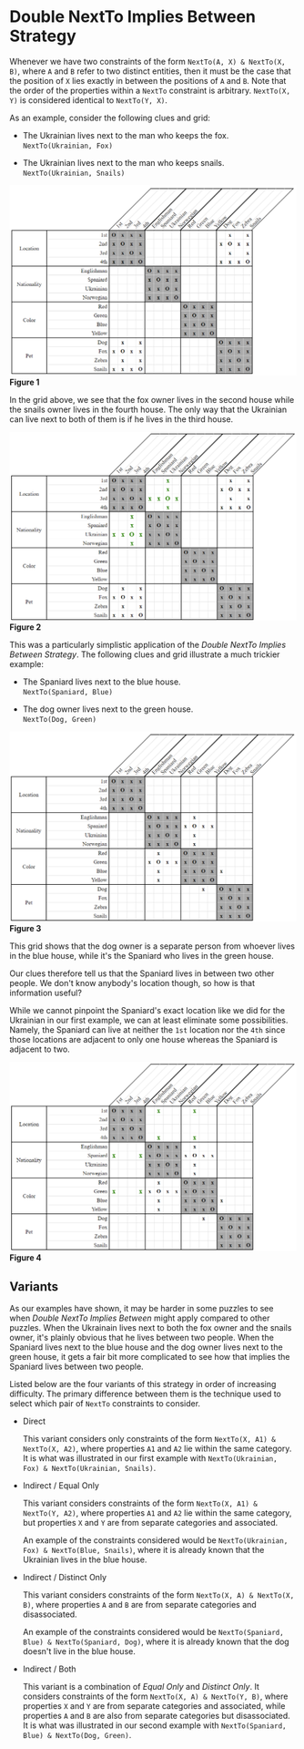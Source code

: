 
# Double NextTo Implies Between Strategy

Whenever we have two constraints of the form `NextTo(A, X) & NextTo(X, B)`, where `A` and `B` refer to two distinct entities, then it must be the case that the position of `X` lies exactly in between the positions of `A` and `B`. Note that the order of the properties within a `NextTo` constraint is arbitrary. `NextTo(X, Y)` is considered identical to `NextTo(Y, X)`.

As an example, consider the following clues and grid:

- The Ukrainian lives next to the man who keeps the fox.  
    `NextTo(Ukrainian, Fox)`
    
- The Ukrainian lives next to the man who keeps snails.  
    `NextTo(Ukrainian, Snails)`
    
![Simple Initial Layout](Images/DoubleNextToImpliesBetween_Layout_Initial1.png)  
**Figure 1**    

In the grid above, we see that the fox owner lives in the second house while the snails owner lives in the fourth house. The only way that the Ukrainian can live next to both of them is if he lives in the third house.

![Simple Conclusion](Images/DoubleNextToImpliesBetween_Layout_Conclusion1.png)  
**Figure 2**

This was a particularly simplistic application of the *Double NextTo Implies Between Strategy*. The following clues and grid illustrate a much trickier example:

- The Spaniard lives next to the blue house.  
    `NextTo(Spaniard, Blue)`

- The dog owner lives next to the green house.  
    `NextTo(Dog, Green)`
    
![Tricky Initial Layout](Images/DoubleNextToImpliesBetween_Layout_Initial2.png)  
**Figure 3**

This grid shows that the dog owner is a separate person from whoever lives in the blue house, while it's the Spaniard who lives in the green house.

Our clues therefore tell us that the Spaniard lives in between two other people. We don't know anybody's location though, so how is that information useful?

While we cannot pinpoint the Spaniard's exact location like we did for the Ukrainian in our first example, we can at least eliminate some possibilities. Namely, the Spaniard can live at neither the `1st` location nor the `4th` since those locations are adjacent to only one house whereas the Spaniard is adjacent to two.

![Simple Conclusion](Images/DoubleNextToImpliesBetween_Layout_Conclusion2.png)  
**Figure 4**

## Variants

As our examples have shown, it may be harder in some puzzles to see when *Double NextTo Implies Between* might apply compared to other puzzles. When the Ukrainain lives next to both the fox owner and the snails owner, it's plainly obvious that he lives between two people. When the Spaniard lives next to the blue house and the dog owner lives next to the green house, it gets a fair bit more complicated to see how that implies the Spaniard lives between two people.

Listed below are the four variants of this strategy in order of increasing difficulty. The primary difference between them is the technique used to select which pair of `NextTo` constraints to consider.

* Direct  

    This variant considers only constraints of the form `NextTo(X, A1) & NextTo(X, A2)`, where properties `A1` and `A2` lie within the same category. It is what was illustrated in our first example with `NextTo(Ukrainian, Fox) & NextTo(Ukrainian, Snails)`.

* Indirect / Equal Only  

    This variant considers constraints of the form `NextTo(X, A1) & NextTo(Y, A2)`, where properties `A1` and `A2` lie within the same category, but properties `X` and `Y` are from separate categories and associated.
    
    An example of the constraints considered would be `NextTo(Ukrainian, Fox) & NextTo(Blue, Snails)`, where it is already known that the Ukrainian lives in the blue house.

* Indirect / Distinct Only  

    This variant considers constraints of the form `NextTo(X, A) & NextTo(X, B)`, where properties `A` and `B` are from separate categories and disassociated.
    
    An example of the constraints considered would be `NextTo(Spaniard, Blue) & NextTo(Spaniard, Dog)`, where it is already known that the dog doesn't live in the blue house.

* Indirect / Both

    This variant is a combination of *Equal Only* and *Distinct Only*. It considers constraints of the form `NextTo(X, A) & NextTo(Y, B)`, where properties `X` and `Y` are from separate categories and associated, while properties `A` and `B` are also from separate categories but disassociated. It is what was illustrated in our second example with `NextTo(Spaniard, Blue) & NextTo(Dog, Green)`.
    
